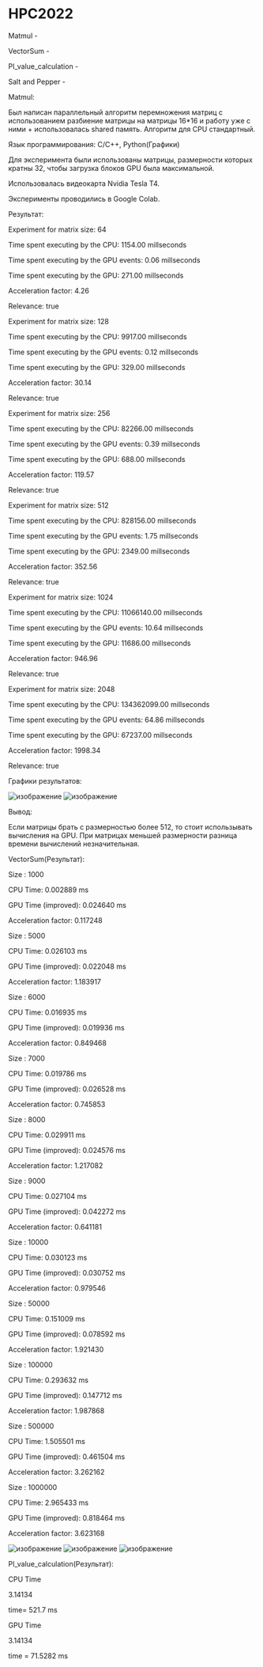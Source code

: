 # HPC2022
Matmul                -

VectorSum             -

PI_value_calculation  -

Salt and Pepper       -

Matmul:

Был написан параллельный алгоритм перемножения матриц с использованием разбиение матрицы на матрицы 16*16 и работу уже с ними + использовалась shared память. 
Алгоритм для CPU стандартный.

Язык программирования: С/С++, Python(Графики)

Для эксперимента были использованы матрицы, размерности которых кратны 32, чтобы загрузка блоков GPU была максимальной.

Использовалась видеокарта Nvidia Tesla T4.

Эксперименты проводились в Google Colab.

Результат:

Experiment for matrix size: 64 

Time spent executing by the CPU: 1154.00 millseconds

Time spent executing by the GPU events: 0.06 millseconds

Time spent executing by the GPU: 271.00 millseconds

Acceleration factor: 4.26 

Relevance: true 


Experiment for matrix size: 128 

Time spent executing by the CPU: 9917.00 millseconds

Time spent executing by the GPU events: 0.12 millseconds

Time spent executing by the GPU: 329.00 millseconds

Acceleration factor: 30.14 

Relevance: true 


Experiment for matrix size: 256 

Time spent executing by the CPU: 82266.00 millseconds

Time spent executing by the GPU events: 0.39 millseconds

Time spent executing by the GPU: 688.00 millseconds

Acceleration factor: 119.57 

Relevance: true 


Experiment for matrix size: 512 

Time spent executing by the CPU: 828156.00 millseconds

Time spent executing by the GPU events: 1.75 millseconds

Time spent executing by the GPU: 2349.00 millseconds

Acceleration factor: 352.56 

Relevance: true 


Experiment for matrix size: 1024 

Time spent executing by the CPU: 11066140.00 millseconds

Time spent executing by the GPU events: 10.64 millseconds

Time spent executing by the GPU: 11686.00 millseconds

Acceleration factor: 946.96 

Relevance: true 



Experiment for matrix size: 2048 

Time spent executing by the CPU: 134362099.00 millseconds

Time spent executing by the GPU events: 64.86 millseconds

Time spent executing by the GPU: 67237.00 millseconds

Acceleration factor: 1998.34 

Relevance: true 


Графики результатов:

![изображение](https://user-images.githubusercontent.com/70959898/195664279-ec089d12-e342-4e96-81e6-6d41a845ec89.png)
![изображение](https://user-images.githubusercontent.com/70959898/195664351-056a13a6-c1b5-453a-9d9d-6fa90f74ed75.png)

Вывод:

Если матрицы брать с размерностью более 512, то стоит использывать вычисления на GPU. При матрицах меньшей размерности разница времени вычислений незначительная.

VectorSum(Результат):

Size : 1000 

CPU Time: 0.002889 ms

GPU Time (improved): 0.024640 ms

Acceleration factor: 0.117248 


Size : 5000 

CPU Time: 0.026103 ms

GPU Time (improved): 0.022048 ms

Acceleration factor: 1.183917 


Size : 6000 

CPU Time: 0.016935 ms

GPU Time (improved): 0.019936 ms

Acceleration factor: 0.849468 


Size : 7000 

CPU Time: 0.019786 ms

GPU Time (improved): 0.026528 ms

Acceleration factor: 0.745853 


Size : 8000 

CPU Time: 0.029911 ms

GPU Time (improved): 0.024576 ms

Acceleration factor: 1.217082 


Size : 9000 

CPU Time: 0.027104 ms

GPU Time (improved): 0.042272 ms

Acceleration factor: 0.641181 


Size : 10000 

CPU Time: 0.030123 ms

GPU Time (improved): 0.030752 ms

Acceleration factor: 0.979546 


Size : 50000 

CPU Time: 0.151009 ms

GPU Time (improved): 0.078592 ms

Acceleration factor: 1.921430 


Size : 100000 

CPU Time: 0.293632 ms

GPU Time (improved): 0.147712 ms

Acceleration factor: 1.987868 


Size : 500000 

CPU Time: 1.505501 ms

GPU Time (improved): 0.461504 ms

Acceleration factor: 3.262162 


Size : 1000000 

CPU Time: 2.965433 ms

GPU Time (improved): 0.818464 ms

Acceleration factor: 3.623168 

![изображение](https://user-images.githubusercontent.com/70959898/196279159-46550acd-577f-4d6f-8d98-c9237f8e0849.png)
![изображение](https://user-images.githubusercontent.com/70959898/196279247-4bd8ec8e-cff5-4fee-b156-749c9497d09f.png)
![изображение](https://user-images.githubusercontent.com/70959898/196279305-1591ea55-b6b6-4a61-88a2-8644318395ef.png)


PI_value_calculation(Результат):

CPU Time

3.14134

time= 521.7 ms


GPU Time

3.14134

time = 71.5282 ms
